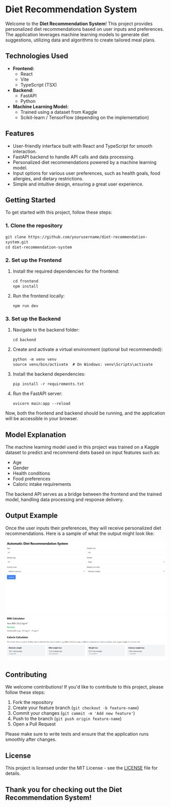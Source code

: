 <h1>Diet Recommendation System</h1>

<p>Welcome to the <strong>Diet Recommendation System</strong>! This project provides personalized diet recommendations based on user inputs and preferences. The application leverages machine learning models to generate diet suggestions, utilizing data and algorithms to create tailored meal plans.</p>

  <h2>Technologies Used</h2>
    <ul>
        <li><strong>Frontend:</strong>
            <ul>
                <li>React</li>
                <li>Vite</li>
                <li>TypeScript (TSX)</li>
            </ul>
        </li>
        <li><strong>Backend:</strong>
            <ul>
                <li>FastAPI</li>
                <li>Python</li>
            </ul>
        </li>
        <li><strong>Machine Learning Model:</strong>
            <ul>
                <li>Trained using a dataset from Kaggle</li>
                <li>Scikit-learn / TensorFlow (depending on the implementation)</li>
            </ul>
        </li>
    </ul>

  <h2>Features</h2>
    <ul>
        <li>User-friendly interface built with React and TypeScript for smooth interaction.</li>
        <li>FastAPI backend to handle API calls and data processing.</li>
        <li>Personalized diet recommendations powered by a machine learning model.</li>
        <li>Input options for various user preferences, such as health goals, food allergies, and dietary restrictions.</li>
        <li>Simple and intuitive design, ensuring a great user experience.</li>
    </ul>

  <h2>Getting Started</h2>
    <p>To get started with this project, follow these steps:</p>

  <h3>1. Clone the repository</h3>
    <pre><code>git clone https://github.com/yourusername/diet-recommendation-system.git
cd diet-recommendation-system</code></pre>

  <h3>2. Set up the Frontend</h3>
    <ol>
        <li>Install the required dependencies for the frontend:
            <pre><code>cd frontend
npm install</code></pre>
        </li>
        <li>Run the frontend locally:
            <pre><code>npm run dev</code></pre>
        </li>
    </ol>

  <h3>3. Set up the Backend</h3>
    <ol>
        <li>Navigate to the backend folder:
            <pre><code>cd backend</code></pre>
        </li>
        <li>Create and activate a virtual environment (optional but recommended):
            <pre><code>python -m venv venv
source venv/bin/activate  # On Windows: venv\Scripts\activate</code></pre>
        </li>
        <li>Install the backend dependencies:
            <pre><code>pip install -r requirements.txt</code></pre>
        </li>
        <li>Run the FastAPI server:
            <pre><code>uvicorn main:app --reload</code></pre>
        </li>
    </ol>

  <p>Now, both the frontend and backend should be running, and the application will be accessible in your browser.</p>

   <h2>Model Explanation</h2>
    <p>The machine learning model used in this project was trained on a Kaggle dataset to predict and recommend diets based on input features such as:</p>
    <ul>
        <li>Age</li>
        <li>Gender</li>
        <li>Health conditions</li>
        <li>Food preferences</li>
        <li>Caloric intake requirements</li>
    </ul>
    <p>The backend API serves as a bridge between the frontend and the trained model, handling data processing and response delivery.</p>

   <h2>Output Example</h2>
    <p>Once the user inputs their preferences, they will receive personalized diet recommendations. Here is a sample of what the output might look like:</p>
    <img src="assets/output1.png" alt="Sample Output 1" />
    <img src="assets/output2.png" alt="Sample Output 2" />

   <h2>Contributing</h2>
    <p>We welcome contributions! If you'd like to contribute to this project, please follow these steps:</p>
    <ol>
        <li>Fork the repository</li>
        <li>Create your feature branch (<code>git checkout -b feature-name</code>)</li>
        <li>Commit your changes (<code>git commit -m 'Add new feature'</code>)</li>
        <li>Push to the branch (<code>git push origin feature-name</code>)</li>
        <li>Open a Pull Request</li>
    </ol>
    <p>Please make sure to write tests and ensure that the application runs smoothly after changes.</p>

  <h2>License</h2>
    <p>This project is licensed under the MIT License - see the <a href="LICENSE">LICENSE</a> file for details.</p>

   <h2>Thank you for checking out the Diet Recommendation System!</h2>
